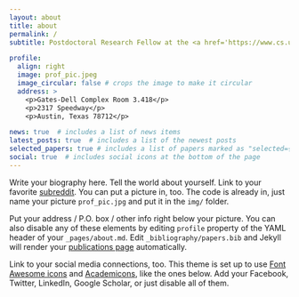 ```yaml
---
layout: about
title: about
permalink: /
subtitle: Postdoctoral Research Fellow at the <a href='https://www.cs.utexas.edu/~larg/index.php/Learning_Agents_Research_Group'>Learning Agents Research Group</a>.

profile:
  align: right
  image: prof_pic.jpeg
  image_circular: false # crops the image to make it circular
  address: >
    <p>Gates-Dell Complex Room 3.418</p>
    <p>2317 Speedway</p>
    <p>Austin, Texas 78712</p>

news: true  # includes a list of news items
latest_posts: true  # includes a list of the newest posts
selected_papers: true # includes a list of papers marked as "selected={true}"
social: true  # includes social icons at the bottom of the page
---
```


Write your biography here. Tell the world about yourself. Link to your favorite [subreddit](http://reddit.com). You can put a picture in, too. The code is already in, just name your picture `prof_pic.jpg` and put it in the `img/` folder.

Put your address / P.O. box / other info right below your picture. You can also disable any of these elements by editing `profile` property of the YAML header of your `_pages/about.md`. Edit `_bibliography/papers.bib` and Jekyll will render your [publications page](/al-folio/publications/) automatically.

Link to your social media connections, too. This theme is set up to use [Font Awesome icons](http://fortawesome.github.io/Font-Awesome/) and [Academicons](https://jpswalsh.github.io/academicons/), like the ones below. Add your Facebook, Twitter, LinkedIn, Google Scholar, or just disable all of them.

